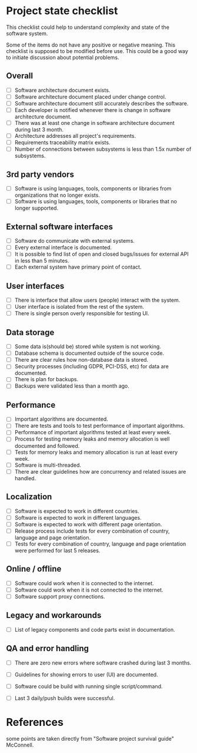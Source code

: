 
# Project state checklist

This checklist could help to understand complexity and state of the software system.

Some of the items do not have any positive or negative meaning. This checklist is supposed to be modified before use. 
This could be a good way to initiate discussion about potential problems.

## Overall

 - [ ] Software architecture document exists.
 - [ ] Software architecture document placed under change control.
 - [ ] Software architecture document still accurately describes the software.
 - [ ] Each developer is notified whenever there is change in software architecture document.
 - [ ] There was at least one change in software architecture document during last 3 month.
 - [ ] Architecture addresses all project's requirements.
 - [ ] Requirements traceability matrix exists.
 - [ ] Number of connections between subsystems is less than 1.5x number of subsystems.

## 3rd party vendors

 - [ ] Software is using languages, tools, components or libraries from organizations that no longer exists.
 - [ ] Software is using languages, tools, components or libraries that no longer supported.

## External software interfaces

 - [ ] Software do communicate with external systems.
 - [ ] Every external interface is documented.
 - [ ] It is possible to find list of open and closed bugs/issues for external API in less than 5 minutes.
 - [ ] Each external system have primary point of contact.

## User interfaces

 - [ ] There is interface that allow users (people) interact with the system.
 - [ ] User interface is isolated from the rest of the system.
 - [ ] There is single person overly responsible for testing UI.

## Data storage

 - [ ] Some data is(should be) stored while system is not working.
 - [ ] Database schema is documented outside of the source code.
 - [ ] There are clear rules how non-database data is stored.
 - [ ] Security processes (including GDPR, PCI-DSS, etc) for data are documented.
 - [ ] There is plan for backups.
 - [ ] Backups were validated less than a month ago.

## Performance

 - [ ] Important algorithms are documented.
 - [ ] There are tests and tools to test performance of important algorithms.
 - [ ] Performance of important algorithms tested at least every week.
 - [ ] Process for testing memory leaks and memory allocation is well documented and followed.
 - [ ] Tests for memory leaks and memory allocation is run at least every week.
 - [ ] Software is multi-threaded.
 - [ ] There are clear guidelines how are concurrency and related issues are handled.

## Localization

 - [ ] Software is expected to work in different countries.
 - [ ] Software is expected to work in different languages.
 - [ ] Software is expected to work with different page orientation.
 - [ ] Release process include tests for every combination of country, language and page orientation.
 - [ ] Tests for every combination of country, language and page orientation were performed for last 5 releases.

## Online / offline

 - [ ] Software could work when it is connected to the internet.
 - [ ] Software could work when it is not connected to the internet.
 - [ ] Software support proxy connections.

## Legacy and workarounds

 - [ ] List of legacy components and code parts exist in documentation.

## QA and error handling

 - [ ] There are zero new errors where software crashed during last 3 months.
 - [ ] Guidelines for showing errors to user (UI) are documented.
 - [ ] Software could be build with running single script/command.
 - [ ] Last 3 daily/push builds were successful.





# References
some points are taken directly from  "Software project survival guide" McConnell.